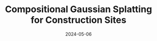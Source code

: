 ---
featured: false
date: "2024-05-06"
title: "Compositional Gaussian Splatting for Construction Sites"
description: |
  ### Compositional Gaussian Splatting for Construction Sites
  ##### Sean Brynjólfsson\*, Dyllan Hofflich\*, Evan Zhang\*, Daniel Qureshi\*, Natalie Leung\*

  We investigate the potential applications of gaussian splatting on construction sites to capture a holsitic digital twin throughout the construction process via legged robots. This project was our collective introduction to gaussian splatting, so a large portion of it is dedicated to a review of currently existing methods. This was a great experience even though we did not acheive our goals.

  We used NVIDIA Omniverse to model our simulated environment and an ANYmal-D equipped with a RGBD camera. One part of our team worked with the Blender-to-Omniverse connector to try and get realistic construction environs for us to simulate.   
media: 
  - content: "gaussian_seg.png"
    alt_text: "..."
links: 
  # - url: ""
  #   text: "Github"
---